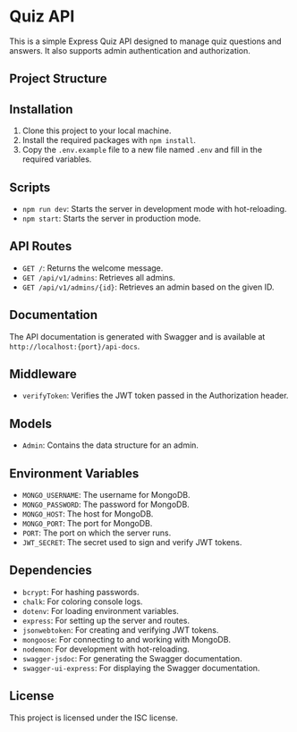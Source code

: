 # Quiz API

This is a simple Express Quiz API designed to manage quiz questions and answers. It also supports admin authentication and authorization.

## Project Structure

## Installation

1. Clone this project to your local machine.
2. Install the required packages with `npm install`.
3. Copy the `.env.example` file to a new file named `.env` and fill in the required variables.

## Scripts

- `npm run dev`: Starts the server in development mode with hot-reloading.
- `npm start`: Starts the server in production mode.

## API Routes

- `GET /`: Returns the welcome message.
- `GET /api/v1/admins`: Retrieves all admins.
- `GET /api/v1/admins/{id}`: Retrieves an admin based on the given ID.

## Documentation

The API documentation is generated with Swagger and is available at `http://localhost:{port}/api-docs`.

## Middleware

- `verifyToken`: Verifies the JWT token passed in the Authorization header.

## Models

- `Admin`: Contains the data structure for an admin.

## Environment Variables

- `MONGO_USERNAME`: The username for MongoDB.
- `MONGO_PASSWORD`: The password for MongoDB.
- `MONGO_HOST`: The host for MongoDB.
- `MONGO_PORT`: The port for MongoDB.
- `PORT`: The port on which the server runs.
- `JWT_SECRET`: The secret used to sign and verify JWT tokens.

## Dependencies

- `bcrypt`: For hashing passwords.
- `chalk`: For coloring console logs.
- `dotenv`: For loading environment variables.
- `express`: For setting up the server and routes.
- `jsonwebtoken`: For creating and verifying JWT tokens.
- `mongoose`: For connecting to and working with MongoDB.
- `nodemon`: For development with hot-reloading.
- `swagger-jsdoc`: For generating the Swagger documentation.
- `swagger-ui-express`: For displaying the Swagger documentation.

## License

This project is licensed under the ISC license.

